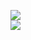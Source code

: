 [![](https://img.shields.io/badge/Made%20With-Github%20Spray-lightgrey.svg?style=for-the-badge&logo=github)](https://github.com/Annihil/github-spray#25783)  
[![](https://i.imgur.com/2DrTn0Z.gif)](https://github.com/Annihil/github-spray)